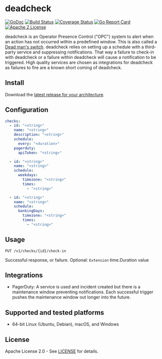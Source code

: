 # deadcheck

[![GoDoc](https://godoc.org/github.com/adamdecaf/csvq?status.svg)](https://godoc.org/github.com/adamdecaf/csvq)
[![Build Status](https://github.com/adamdecaf/csvq/workflows/Go/badge.svg)](https://github.com/adamdecaf/csvq/actions)
[![Coverage Status](https://codecov.io/gh/adamdecaf/csvq/branch/master/graph/badge.svg)](https://codecov.io/gh/adamdecaf/csvq)
[![Go Report Card](https://goreportcard.com/badge/github.com/adamdecaf/csvq)](https://goreportcard.com/report/github.com/adamdecaf/csvq)
[![Apache 2 License](https://img.shields.io/badge/license-Apache2-blue.svg)](https://raw.githubusercontent.com/adamdecaf/csvq/master/LICENSE)

deadcheck is an Operator Presence Control ("OPC") system to alert when an action has not occurred within a predefined window. This is also called a [Dead man's switch](https://en.wikipedia.org/wiki/Dead_man's_switch). deadcheck relies on setting up a schedule with a third-party service and suppressing notifications. That way a failure to check-in with deadcheck or a failure within deadcheck will cause a notification to be triggered. High quality services are chosen as integrations for deadcheck as failures to fire are a known short coming of deadcheck.

## Install

Download the [latest release for your architecture](https://github.com/adamdecaf/deadcheck/releases/latest).

## Configuration
```yaml
checks:
  - id: "<string>"
    name: "<string>"
    description: "<string>"
    schedule:
      every: "<duration>"
    pagerduty:
      apiToken: "<string>"

  - id: "<string>"
    name: "<string>"
    schedule:
      weekdays:
        timezone: "<string>"
        times:
          - "<string>"

  - id: "<string>"
    name: "<string>"
    schedule:
      bankingDays:
        timezone: "<string>"
        times:
          - "<string>"
```


## Usage

`PUT /v1/checks/{id}/check-in`

Successful response, or failure. Optional: `Extension` time.Duration value


## Integrations

- PagerDuty: A service is used and incident created but there is a maintenance window preventing notifications. Each successful trigger pushes the maintenance window out longer into the future.

## Supported and tested platforms

- 64-bit Linux (Ubuntu, Debian), macOS, and Windows

## License

Apache License 2.0 - See [LICENSE](LICENSE) for details.
